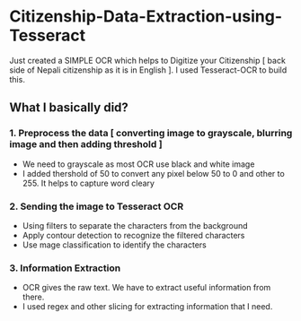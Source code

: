 # Citizenship-Data-Extraction-using-Tesseract
Just created a SIMPLE OCR which helps to Digitize your Citizenship [ back side of Nepali citizenship as it is in English ]. I used Tesseract-OCR to build this. 

## What I basically did?

### 1. Preprocess the data [ converting image to grayscale, blurring image and then adding threshold ]
- We need to grayscale as most OCR use black and white image
- I added thershold of 50 to convert any pixel below 50 to 0 and other to 255. It helps to capture word cleary

### 2. Sending the image to Tesseract OCR
- Using filters to separate the characters from the background
- Apply contour detection to recognize the filtered characters
- Use mage classification to identify the characters

### 3. Information Extraction
- OCR gives the raw text. We have to extract useful information from there.
- I used regex and other slicing for extracting information that I need.
